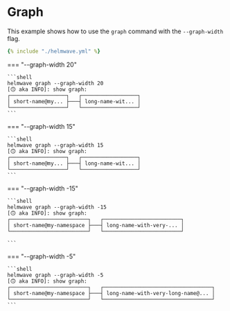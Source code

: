 # Graph

This example shows how to use the `graph` command with the `--graph-width` flag.


```yaml title="helmwave.yml"
{% include "./helmwave.yml" %}
```

=== "--graph-width 20"

    ```shell
    helmwave graph --graph-width 20
    [🙃 aka INFO]: show graph:
    ┌──────────────────┐   ┌──────────────────┐
    │ short-name@my... ├───┤ long-name-wit... │
    └──────────────────┘   └──────────────────┘
    ```

=== "--graph-width 15"

    ```shell
    helmwave graph --graph-width 15
    [🙃 aka INFO]: show graph:
    ┌──────────────────┐   ┌──────────────────┐
    │ short-name@my... ├───┤ long-name-wit... │
    └──────────────────┘   └──────────────────┘
    ```

=== "--graph-width -15"

    ```shell
    helmwave graph --graph-width -15
    [🙃 aka INFO]: show graph:
    ┌─────────────────────────┐   ┌─────────────────────────┐
    │ short-name@my-namespace ├───┤ long-name-with-very-... │
    └─────────────────────────┘   └─────────────────────────┘

    ```

=== "--graph-width -5"

    ```shell
    helmwave graph --graph-width -5
    [🙃 aka INFO]: show graph:
    ┌─────────────────────────┐   ┌───────────────────────────────────┐
    │ short-name@my-namespace ├───┤ long-name-with-very-long-name@... │
    └─────────────────────────┘   └───────────────────────────────────┘
    ```

